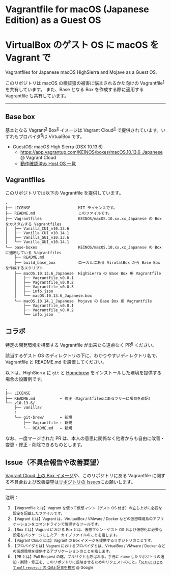 # Vagrantfile for macOS (Japanese Edition) as a Guest OS
# VirtualBox のゲスト OS に macOS を Vagrant で

Vagrantfiles for Japanese macOS HighSierra and Mojave as a Guest OS.

このリポジトリは macOS の検証猿の被害に悩まされるかた向けの Vagrantfile<sup>[1](#vagrantfile)</sup> を共有しています。
また、Base となる Box を作成する際に適用する Vagrantfile も共有しています。

---

## Base box

基本となる Vagrant<sup>[2](#vagrant)</sup> Box<sup>[3](#box)</sup> イメージは Vagrant Cloud<sup>[4](#vagrantcloud)</sup> で提供されています。いずれもプロバイダ<sup>[5](#provider)</sup>は VirtualBox です。

- GuestOS: macOS High Sierra (OSX 10.13.6)
  - https://app.vagrantup.com/KEINOS/boxes/macOS.10.13.6_Japanese @ Vagrant Cloud
  - [動作確認済み Host OS 一覧](https://github.com/KEINOS/Vagrantfile_for_macOS/issues/1)

## Vagrantfiles

このリポジトリでは以下の Vagrantfile を提供しています。

```text
.
├── LICENSE                     MIT ライセンスです。
├── README.md                   このファイルです。
├── Vagrantfiles                KEINOS/macOS.10.xx.xx_Japanese の Box をカスタムする Vagrantfiles
│   ├── Vanilla_CUI_v10.13.6
│   ├── Vanilla_CUI_v10.14.1
│   ├── Vanilla_GUI_v10.13.6
│   └── Vanilla_GUI_v10.14.1
└── base-boxes                  KEINOS/macOS.10.xx.xx_Japanese の Box に適用している Vagrantfiles
    ├── README.md
    ├── build_base_box          ローカルにある VirutalBox から Base Box を作成するスクリプト
    ├── macOS.10.13.6_Japanese  HighSierra の Base Box 用 Vagrantfile
    │   ├── Vagrantfile_v0.0.1
    │   ├── Vagrantfile_v0.0.2
    │   ├── Vagrantfile_v0.0.3
    │   ├── info.json
    │   └── macOS.10.13.6_Japanese.box
    └── macOS.10.14.1_Japanese  Mojave の Base Box 用 Vagrantfile
        ├── Vagrantfile_v0.0.1
        ├── Vagrantfile_v0.0.2
        └── info.json
```

## コラボ

特定の開発環境を構築する Vagrantfile が出来たら遠慮なく PR<sup>[6](#pr)</sup> ください。

該当するゲスト OS のディレクトリの下に、わかりやすいディレクトリ名で、Vagrantfile と README.md を設置してください。

以下は、HighSierra に `git` と [Homebrew](https://ja.wikipedia.org/wiki/Homebrew_(%E3%83%91%E3%83%83%E3%82%B1%E3%83%BC%E3%82%B8%E7%AE%A1%E7%90%86%E3%82%B7%E3%82%B9%E3%83%86%E3%83%A0)) をインストールした環境を提供する場合の設置例です。

```text
.
├── LICENSE
├── README.md           ← 修正（Vagrantfilesにあるツリーに項目を追記）
└── v10.13.6/
    ├── vanilla/
    :
    └── git-brew/       ← 新規
        ├── Vagrantfile ← 新規
        └── README.md   ← 新規
```

なお、一度マージされた PR は、本人の意思に関係なく他者からも自由に改善・変更・修正・削除できるものとします。

## Issue（不具合報告や改善要望）

[Vagrant Cloud 上の Box イメージ](https://app.vagrantup.com/KEINOS/)や、このリポジトリにある Vagrantfile に関する不具合および改善要望は[リポジトリの Issues](https://github.com/KEINOS/Vagrantfile_for_macOS/issues)にお願いします。


---

注釈：

1. <a name="vagrantfile"></a><small>【Vagrantfile とは】Vagrant を使って仮想マシン（ゲスト OS 付き）の立ち上げに必要な設定を記載したファイルです。</small>
1. <a name="vagrant"></a><small>【Vagrant とは】Vagrant は、VirutualBox / VMware / Docker などの仮想環境系のアプリケーションをコマンドラインで管理するツールです。</small>
3. <a name="box"></a><small>【Box とは】Vagrant における Box とは、仮想マシン・ゲスト OS および仮想化に必要な設定をパッケージにしたアーカイブファイルのことを指します。</small>
4. <a name="vagrantcloud"></a><small>【Vagrant Cloud とは】Vagrant の Box イメージを提供するリポジトリのことです。</small>
5. <a name="provider"></a><small>【プロバイダとは】Vagrant におけるプロバイダとは、VirtualBox / VMware / Docker などの仮想環境を提供するアプリケーションのことを指します。</small>
6. <a name="pr"></a><small>【PR とは】Pull Request の略。プルリクとも呼ばれる。手元に `clone` したリポジトリの追加・削除・修正を、このリポジトリに反映させるためのリクエストのこと。[「`GitHub` `はじめて` `pull` `request`」の Qiita 記事を検索](https://www.google.com/search?q=site%3Aqiita.com+GitHub+%E3%81%AF%E3%81%98%E3%82%81%E3%81%A6+pull+request) @ Google</small>
